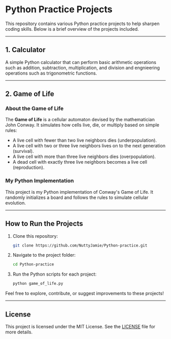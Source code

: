 # Python Practice Projects

This repository contains various Python practice projects to help sharpen coding skills. Below is a brief overview of the projects included.

---

## 1. Calculator

A simple Python calculator that can perform basic arithmetic operations such as addition, subtraction, multiplication, and division and engnieering operations such as trigonometric functions.

<!--[View the code here](link-to-your-calculator-code)-->

---

## 2. Game of Life

### About the Game of Life

The **Game of Life** is a cellular automaton devised by the mathematician John Conway. It simulates how cells live, die, or multiply based on simple rules:

- A live cell with fewer than two live neighbors dies (underpopulation).
- A live cell with two or three live neighbors lives on to the next generation (survival).
- A live cell with more than three live neighbors dies (overpopulation).
- A dead cell with exactly three live neighbors becomes a live cell (reproduction).

### My Python Implementation

This project is my Python implementation of Conway's Game of Life. It randomly initializes a board and follows the rules to simulate cellular evolution.

<!--[View the code here](link-to-your-game-of-life-code) -->

---

## How to Run the Projects

1. Clone this repository:
    ```bash
    git clone https://github.com/NuttyJamie/Python-practice.git
    ```
2. Navigate to the project folder:
    ```bash
    cd Python-practice
    ```
3. Run the Python scripts for each project:
    <!--python calculator.py-->
    ```bash
    python game_of_life.py
    ```

Feel free to explore, contribute, or suggest improvements to these projects!

---

## License

This project is licensed under the MIT License. See the [LICENSE](link-to-license-file) file for more details.
